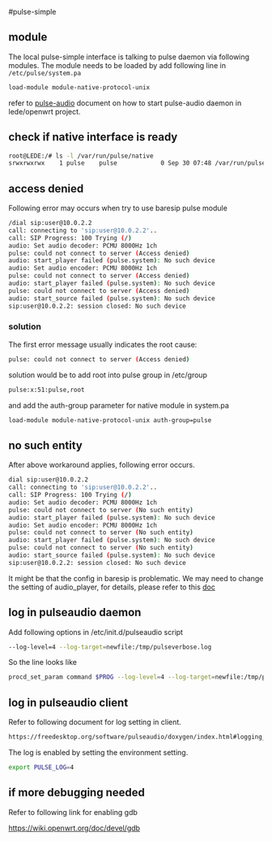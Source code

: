 #pulse-simple

## module

The local pulse-simple interface is talking to pulse daemon via following
modules. The module needs to be loaded by add following line in
`/etc/pulse/system.pa`

```bash
load-module module-native-protocol-unix
```
refer to [pulse-audio](pulse-auido.md) document on how to start pulse-audio
daemon in lede/openwrt project.


## check if native interface is ready

```bash
root@LEDE:/# ls -l /var/run/pulse/native
srwxrwxrwx    1 pulse    pulse            0 Sep 30 07:48 /var/run/pulse/native
```
## access denied

Following error may occurs when try to use baresip pulse module

```bash
/dial sip:user@10.0.2.2
call: connecting to 'sip:user@10.0.2.2'..
call: SIP Progress: 100 Trying (/)
audio: Set audio decoder: PCMU 8000Hz 1ch
pulse: could not connect to server (Access denied)
audio: start_player failed (pulse.system): No such device
audio: Set audio encoder: PCMU 8000Hz 1ch
pulse: could not connect to server (Access denied)
audio: start_player failed (pulse.system): No such device
pulse: could not connect to server (Access denied)
audio: start_source failed (pulse.system): No such device
sip:user@10.0.2.2: session closed: No such device
```

### solution

The first error message usually indicates the root cause:

```bash
pulse: could not connect to server (Access denied)
```

solution would be to add root into pulse group in /etc/group

```bash
pulse:x:51:pulse,root
```
and add the auth-group parameter for native module in system.pa

```bash
load-module module-native-protocol-unix auth-group=pulse
```

## no such entity

After above workaround applies, following error occurs.

```bash
dial sip:user@10.0.2.2
call: connecting to 'sip:user@10.0.2.2'..
call: SIP Progress: 100 Trying (/)
audio: Set audio decoder: PCMU 8000Hz 1ch
pulse: could not connect to server (No such entity)
audio: start_player failed (pulse.system): No such device
audio: Set audio encoder: PCMU 8000Hz 1ch
pulse: could not connect to server (No such entity)
audio: start_player failed (pulse.system): No such device
pulse: could not connect to server (No such entity)
audio: start_source failed (pulse.system): No such device
sip:user@10.0.2.2: session closed: No such device

```

It might be that the config in baresip is problematic. We may need to change the
setting of audio_player, for details, please refer to this [doc](run-baresip.md)

## log in pulseaudio daemon

Add following options in /etc/init.d/pulseaudio script

```bash
--log-level=4 --log-target=newfile:/tmp/pulseverbose.log
```

So the line looks like

```bash
procd_set_param command $PROG --log-level=4 --log-target=newfile:/tmp/pulseverbose.log --system --disallow-exit ......
```
## log in pulseaudio client

Refer to following document for log setting in client.

```bash
https://freedesktop.org/software/pulseaudio/doxygen/index.html#logging_sec
```

The log is enabled by setting the environment setting.
```bash
export PULSE_LOG=4
```

## if more debugging needed

Refer to following link for enabling gdb

https://wiki.openwrt.org/doc/devel/gdb
